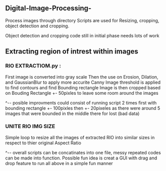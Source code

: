 ## Digital-Image-Processing-


Process images through directory
Scripts are used for Resizing, cropping, object detection and cropping.

Object detection and cropping code still in initial phase needs lots of work



## Extracting region of intrest within images

### RIO EXTRACTIOM.py :

First image is converted into gray scale
Then the use on Erosion, Dilation, and GaussianBlur to apply more accurite Canny
Image threshold is applied to find contours and find Bounding rectangle
Image is then cropped based on Bouding Rectangle +- 50pixles to leave some room around the images

^-- posible improvments could consist of running script 2 times first with bounding rectangle +- 100pixles then +- 20pixeles as there were around 5 images that were         bounded in the middle there for lost (bad data)


### UNITE RIO IMG SIZE
Simple loop to resize all the images of extracted RIO into similar sizes in respect to thier original Aspect Ratio 



^-- overall scripts can be concatinates into one file, messy repeated codes can be made into function. Possible fun idea is creat a GUI with drag and drop feature to run     all above in a simple fun manner 
